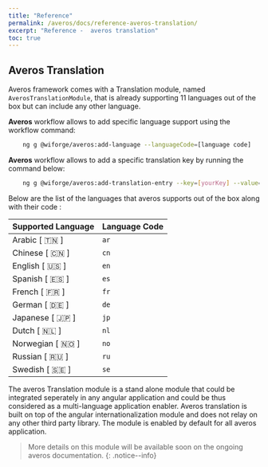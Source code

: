 ```yaml
---
title: "Reference"
permalink: /averos/docs/reference-averos-translation/
excerpt: "Reference -  averos translation"
toc: true
---
```


## **Averos Translation**

Averos framework comes with a Translation module, named `AverosTranslationModule`, that is already supporting 11 languages out of the box but can include any other language.

**Averos** workflow allows to add specific language support using the workflow command:
 
```bash
    ng g @wiforge/averos:add-language --languageCode=[language code]
```

**Averos** workflow allows to add a specific translation key by running the command below:

```bash
    ng g @wiforge/averos:add-translation-entry --key=[yourKey] --value=[Your Translation] --lang=[language code]
```

Below are the list of the languages that averos supports out of the box along with their code :


| **Supported Language** | **Language Code** |
| ------ | ------ | 
| Arabic     [ 🇹🇳 ] | `ar` |
| Chinese    [ 🇨🇳 ] | `cn` |
| English    [ 🇺🇸 ] | `en` |
| Spanish    [ 🇪🇸 ] | `es` |
| French     [ 🇫🇷 ] | `fr` |
| German     [ 🇩🇪 ] | `de` |
| Japanese   [ 🇯🇵 ] | `jp` |
| Dutch      [ 🇳🇱 ] | `nl` |
| Norwegian  [ 🇳🇴 ] | `no` |
| Russian    [ 🇷🇺 ] | `ru` |
| Swedish    [ 🇸🇪 ] | `se` |


The averos Translation module is a stand alone module that could be integrated seperately in any angular application and could be thus considered as a multi-language application enabler.
Averos translation is built on top of the angular internationalization module and does not relay on any other third party library.
The module is enabled by default for all averos application.

>More details on this module will be available soon on the ongoing averos documentation.
{: .notice--info}
